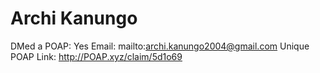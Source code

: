 # Archi Kanungo

DMed a POAP: Yes
Email: mailto:archi.kanungo2004@gmail.com
Unique POAP Link: http://POAP.xyz/claim/5d1o69